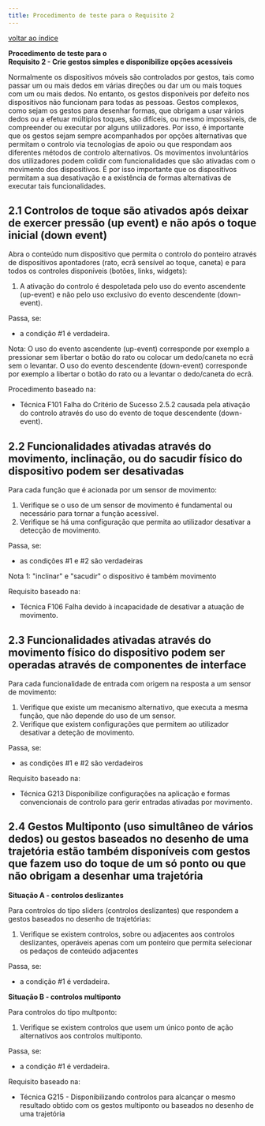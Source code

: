 ```yaml
---
title: Procedimento de teste para o Requisito 2 
---
```


[voltar ao índice](index.md)

**Procedimento de teste para o**<br>**Requisito 2 - Crie gestos simples e disponibilize opções acessíveis**

Normalmente os dispositivos móveis são controlados por gestos, tais como passar um ou mais dedos em várias direções ou dar um ou mais toques com um ou mais dedos. No entanto, os gestos disponíveis por defeito nos dispositivos não funcionam para todas as pessoas. Gestos complexos, como sejam os gestos para desenhar formas, que obrigam a usar vários dedos ou a efetuar múltiplos toques, são difíceis, ou mesmo impossíveis, de compreender ou executar por alguns utilizadores. Por isso, é importante que os gestos sejam sempre acompanhados por opções alternativas que permitam o controlo via tecnologias de apoio ou que respondam aos diferentes métodos de controlo alternativos. Os movimentos involuntários dos utilizadores podem colidir com funcionalidades que são ativadas com o movimento dos dispositivos. É por isso importante que os dispositivos permitam a sua desativação e a existência de formas alternativas de executar tais funcionalidades.

## 2.1 Controlos de toque são ativados após deixar de exercer pressão (up event) e não após o toque inicial (down event)

Abra o conteúdo num dispositivo que permita o controlo do ponteiro através de dispositivos apontadores (rato, ecrã sensível ao toque, caneta) e para todos os controles disponíveis (botões, links, widgets):

1. A ativação do controlo é despoletada pelo uso do evento ascendente (up-event) e não pelo uso exclusivo do evento descendente (down-event).

Passa, se:

- a condição #1 é verdadeira.

Nota: O uso do evento ascendente (up-event) corresponde por exemplo a pressionar sem libertar o botão do rato ou colocar um dedo/caneta no ecrã sem o levantar. O uso do evento descendente (down-event) corresponde por exemplo a libertar o botão do rato ou a levantar o dedo/caneta do ecrã.

Procedimento baseado na:

- Técnica F101 Falha do Critério de Sucesso 2.5.2 causada pela ativação do controlo através do uso do evento de toque descendente (down-event).

## 2.2 Funcionalidades ativadas através do movimento, inclinação, ou do sacudir físico do dispositivo podem ser desativadas

Para cada função que é acionada por um sensor de movimento:

1. Verifique se o uso de um sensor de movimento é fundamental ou necessário para tornar a função acessível.
2. Verifique se há uma configuração que permita ao utilizador desativar a detecção de movimento.

Passa, se:

- as condições #1 e #2 são verdadeiras

Nota 1: "inclinar" e "sacudir" o dispositivo é também movimento

Requisito baseado na:

- Técnica F106 Falha devido à incapacidade de desativar a atuação de movimento.

## 2.3 Funcionalidades ativadas através do movimento físico do dispositivo podem ser operadas através de componentes de interface

Para cada funcionalidade de entrada com origem na resposta a um sensor de movimento:

1. Verifique que existe um mecanismo alternativo, que executa a mesma função, que não depende do uso de um sensor.
2. Verifique que existem configurações que permitem ao utilizador desativar a deteção de movimento.

Passa, se:

- as condições #1 e #2 são verdadeiros

Requisito baseado na:

- Técnica G213 Disponibilize configurações na aplicação e formas convencionais de controlo para gerir entradas ativadas por movimento.

## 2.4 Gestos Multiponto (uso simultâneo de vários dedos) ou gestos baseados no desenho de uma trajetória estão também disponíveis com gestos que fazem uso do toque de um só ponto ou que não obrigam a desenhar uma trajetória


**Situação A - controlos deslizantes**

Para controlos do tipo sliders (controlos deslizantes) que respondem a gestos baseados no desenho de trajetórias:

1. Verifique se existem controlos, sobre ou adjacentes aos controlos deslizantes, operáveis apenas com um ponteiro que permita selecionar os pedaços de conteúdo adjacentes

Passa, se:

- a condição #1 é verdadeira.

**Situação B - controlos multiponto**

Para controlos do tipo multponto:

1. Verifique se existem controlos que usem um único ponto de ação alternativos aos controlos multiponto. 

Passa, se:

- a condição #1 é verdadeira.

Requisito baseado na:

- Técnica G215 - Disponibilizando controlos para alcançar o mesmo resultado obtido com os gestos multiponto ou baseados no desenho de uma trajetória
